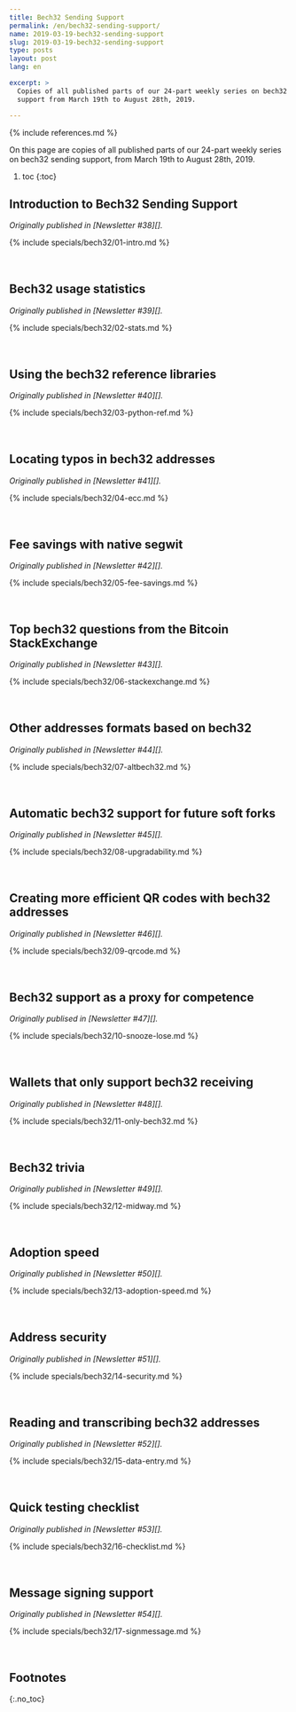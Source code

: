 ```yaml
---
title: Bech32 Sending Support
permalink: /en/bech32-sending-support/
name: 2019-03-19-bech32-sending-support
slug: 2019-03-19-bech32-sending-support
type: posts
layout: post
lang: en

excerpt: >
  Copies of all published parts of our 24-part weekly series on bech32 sending
  support from March 19th to August 28th, 2019.

---
```

<style>
/* put a little extra space between the H2s to maybe help
 * readers understand each of these was originally published independently
 * of the others */
h2:not(:first-of-type) { margin-top: 3em; }
</style>

{% include references.md %}

On this page are copies of all published parts of our 24-part weekly series
on bech32 sending support, from March 19th to August 28th, 2019.

1. toc
{:toc}

## Introduction to Bech32 Sending Support

*Originally published in [Newsletter #38][].*

{% include specials/bech32/01-intro.md %}

## Bech32 usage statistics

*Originally published in [Newsletter #39][].*

{% include specials/bech32/02-stats.md %}

## Using the bech32 reference libraries

*Originally published in [Newsletter #40][].*

{% include specials/bech32/03-python-ref.md %}

## Locating typos in bech32 addresses

*Originally published in [Newsletter #41][].*

{% include specials/bech32/04-ecc.md %}

## Fee savings with native segwit

*Originally published in [Newsletter #42][].*

{% include specials/bech32/05-fee-savings.md %}

## Top bech32 questions from the Bitcoin StackExchange

*Originally published in [Newsletter #43][].*

{% include specials/bech32/06-stackexchange.md %}

## Other addresses formats based on bech32

*Originally published in [Newsletter #44][].*

{% include specials/bech32/07-altbech32.md %}

## Automatic bech32 support for future soft forks

*Originally published in [Newsletter #45][].*

{% include specials/bech32/08-upgradability.md %}

## Creating more efficient QR codes with bech32 addresses

*Originally published in [Newsletter #46][].*

{% include specials/bech32/09-qrcode.md %}

## Bech32 support as a proxy for competence

*Originally publised in [Newsletter #47][].*

{% include specials/bech32/10-snooze-lose.md %}

## Wallets that only support bech32 receiving

*Originally published in [Newsletter #48][].*

{% include specials/bech32/11-only-bech32.md %}

## Bech32 trivia

*Originally published in [Newsletter #49][].*

{% include specials/bech32/12-midway.md %}

## Adoption speed

*Originally published in [Newsletter #50][].*

{% include specials/bech32/13-adoption-speed.md %}

## Address security

*Originally published in [Newsletter #51][].*

{% include specials/bech32/14-security.md %}

## Reading and transcribing bech32 addresses

*Originally published in [Newsletter #52][].*

{% include specials/bech32/15-data-entry.md %}

## Quick testing checklist

*Originally published in [Newsletter #53][].*

{% include specials/bech32/16-checklist.md %}

## Message signing support

*Originally published in [Newsletter #54][].*

{% include specials/bech32/17-signmessage.md %}

## Footnotes
{:.no_toc}

